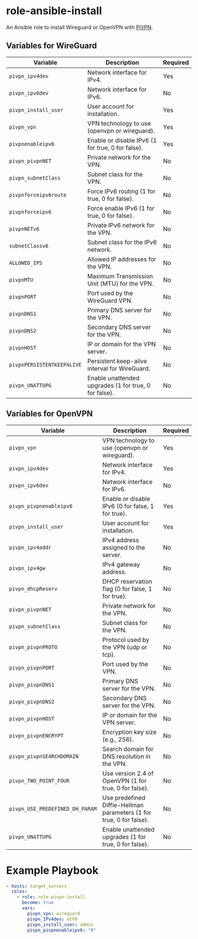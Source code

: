 # role-ansible-install

An Ansible role to install Wireguard or OpenVPN with [PiVPN](https://github.com/pivpn/pivpn).

## Variables for WireGuard

| Variable                   | Description                                      | Required  |
|----------------------------|--------------------------------------------------|-----------|
| `pivpn_ipv4dev`            | Network interface for IPv4.                      | Yes       |
| `pivpn_ipv6dev`            | Network interface for IPv6.                      | No       
| `pivpn_install_user`       | User account for installation.                   | Yes       |
| `pivpn_vpn`                | VPN technology to use (openvpn or wireguard).    | Yes       |
| `pivpnenableipv6`          | Enable or disable IPv6 (1 for true, 0 for false).| Yes        |
| `pivpn_pivpnNET`           | Private network for the VPN.                     | No        |
| `pivpn_subnetClass`        | Subnet class for the VPN.                        | No        |
| `pivpnforceipv6route`      | Force IPv6 routing (1 for true, 0 for false).    | No        |
| `pivpnforceipv6`           | Force enable IPv6 (1 for true, 0 for false).     | No        |
| `pivpnNETv6`               | Private IPv6 network for the VPN.                | No        |
| `subnetClassv6`            | Subnet class for the IPv6 network.               | No        |
| `ALLOWED_IPS`              | Allowed IP addresses for the VPN.                | No        |
| `pivpnMTU`                 | Maximum Transmission Unit (MTU) for the VPN.     | No        |
| `pivpnPORT`                | Port used by the WireGuard VPN.                  | No        |
| `pivpnDNS1`                | Primary DNS server for the VPN.                  | No        |
| `pivpnDNS2`                | Secondary DNS server for the VPN.                | No        |
| `pivpnHOST`                | IP or domain for the VPN server.           | No        |
| `pivpnPERSISTENTKEEPALIVE`  | Persistent keep-alive interval for WireGuard.    | No        |
| `pivpn_UNATTUPG`           | Enable unattended upgrades (1 for true, 0 for false).| No    |

## Variables for OpenVPN

| Variable                   | Description                                      | Required  |
|----------------------------|--------------------------------------------------|-----------|
| `pivpn_vpn`                | VPN technology to use (openvpn or wireguard).    | Yes       |
| `pivpn_ipv4dev`            | Network interface for IPv4.                      | Yes       |
| `pivpn_ipv6dev`            | Network interface for IPv6.                      | No        |
| `pivpn_pivpnenableipv6`    | Enable or disable IPv6 (0 for false, 1 for true).| Yes       |
| `pivpn_install_user`       | User account for installation.                   | Yes       |
| `pivpn_ipv4addr`           | IPv4 address assigned to the server.             | No        |
| `pivpn_ipv4gw`             | IPv4 gateway address.                            | No        |
| `pivpn_dhcpReserv`         | DHCP reservation flag (0 for false, 1 for true). | No        |
| `pivpn_pivpnNET`           | Private network for the VPN.                     | No        |
| `pivpn_subnetClass`        | Subnet class for the VPN.                        | No        |
| `pivpn_pivpnPROTO`         | Protocol used by the VPN (udp or tcp).           | No        |
| `pivpn_pivpnPORT`          | Port used by the VPN.                            | No        |
| `pivpn_pivpnDNS1`          | Primary DNS server for the VPN.                  | No        |
| `pivpn_pivpnDNS2`          | Secondary DNS server for the VPN.                | No        |
| `pivpn_pivpnHOST`          | IP or domain for the VPN server.           | No        |
| `pivpn_pivpnENCRYPT`       | Encryption key size (e.g., 256).     | No        |
| `pivpn_pivpnSEARCHDOMAIN`  | Search domain for DNS resolution in the VPN.     | No        |
| `pivpn_TWO_POINT_FOUR`     | Use version 2.4 of OpenVPN (1 for true, 0 for false).| No    |
| `pivpn_USE_PREDEFINED_DH_PARAM`| Use predefined Diffie-Hellman parameters (1 for true, 0 for false).| No|
| `pivpn_UNATTUPG`           | Enable unattended upgrades (1 for true, 0 for false).| No    |


# Example Playbook

```yaml
- hosts: target_servers
  roles:
    - role: role-pivpn-install
      become: true
      vars:
        pivpn_vpn: wireguard
        pivpn_IPv4dev: eth0
        pivpn_install_user: admin
        pivpn_pivpnenableipv6: "0"